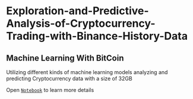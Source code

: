 # Exploration-and-Predictive-Analysis-of-Cryptocurrency-Trading-with-Binance-History-Data
## Machine Learning With BitCoin
Utilizing different kinds of machine learning models analyzing and predicting Cryptocurrency data with a size of 32GB

Open [`Notebook`](https://github.com/ShiweiGe1999/Exploration-and-Predictive-Analysis-of-Cryptocurrency-Trading-with-Binance-History-Data/blob/master/CIS545Project%20(1).ipynb) to learn more details
